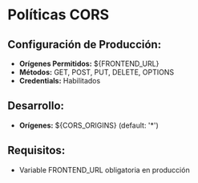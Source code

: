 # Políticas CORS

## Configuración de Producción:
- **Orígenes Permitidos:** ${FRONTEND_URL}
- **Métodos:** GET, POST, PUT, DELETE, OPTIONS
- **Credentials:** Habilitados

## Desarrollo:
- **Orígenes:** ${CORS_ORIGINS} (default: '*')

## Requisitos:
- Variable FRONTEND_URL obligatoria en producción

